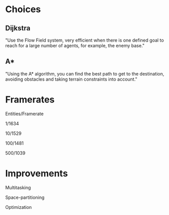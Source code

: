 # Choices

## Dijkstra

"Use the Flow Field system, very efficient when there is one defined goal to reach for a large number of agents, for example, the enemy base."

## A*

"Using the A* algorithm, you can find the best path to get to the destination, avoiding obstacles and taking terrain constraints into account."



# Framerates

Entities/Framerate

1/1634

10/1529

100/1481

500/1039



# Improvements

Multitasking

Space-partitioning

Optimization
